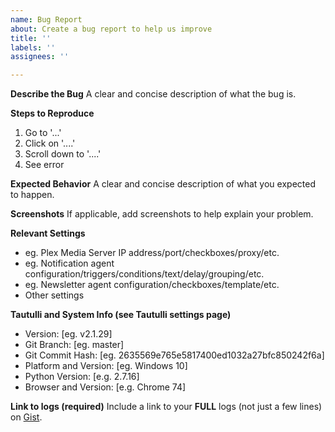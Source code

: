 ```yaml
---
name: Bug Report
about: Create a bug report to help us improve
title: ''
labels: ''
assignees: ''

---
```


<!---
THIS IS NOT THE PLACE TO ASK FOR SUPPORT.
Please use the [Discord Server](https://tautulli.com/discord) for support issues.
--->

**Describe the Bug**
A clear and concise description of what the bug is.

**Steps to Reproduce**
1. Go to '...'
2. Click on '....'
3. Scroll down to '....'
4. See error

**Expected Behavior**
A clear and concise description of what you expected to happen.

**Screenshots**
If applicable, add screenshots to help explain your problem.

**Relevant Settings**
- eg. Plex Media Server IP address/port/checkboxes/proxy/etc.
- eg. Notification agent configuration/triggers/conditions/text/delay/grouping/etc.
- eg. Newsletter agent configuration/checkboxes/template/etc.
- Other settings

**Tautulli and System Info (see Tautulli settings page)**
- Version: [eg. v2.1.29]
- Git Branch: [eg. master]
- Git Commit Hash: [eg. 2635569e765e5817400ed1032a27bfc850242f6a]
- Platform and Version: [eg. Windows 10]
- Python Version: [e.g. 2.7.16]
- Browser and Version: [e.g. Chrome 74]

**Link to logs (required)**
Include a link to your **FULL** logs (not just a few lines) on [Gist](http://gist.github.com).

<!--
Close your issue when it's solved! If you found the solution yourself please comment so that others benefit from it.
-->
